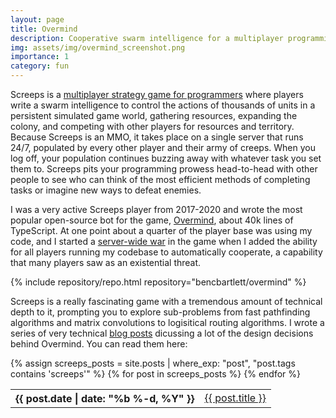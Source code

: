 ```yaml
---
layout: page
title: Overmind
description: Cooperative swarm intelligence for a multiplayer programming game
img: assets/img/overmind_screenshot.png
importance: 1
category: fun
---
```



Screeps is a [multiplayer strategy game for programmers](https://screeps.com/) where players write a swarm intelligence to control the actions of thousands of units in a persistent simulated game world, gathering resources, expanding the colony, and competing with other players for resources and territory. Because Screeps is an MMO, it takes place on a single server that runs 24/7, populated by every other player and their army of creeps. When you log off, your population continues buzzing away with whatever task you set them to. Screeps pits your programming prowess head-to-head with other people to see who can think of the most efficient methods of completing tasks or imagine new ways to defeat enemies.

I was a very active Screeps player from 2017-2020 and wrote the most popular open-source bot for the game, [Overmind](https://github.com/bencbartlett/Overmind), about 40k lines of TypeScript. At one point about a quarter of the player base was using my code, and I started a [server-wide war](https://web.archive.org/web/20210730202852/https://screepsworld.com/2019/03/the-unseen-war-purifiers-ncps-and-open-source-development/) in the game when I added the ability for all players running my codebase to automatically cooperate, a capability that many players saw as an existential threat.
<div class="repositories d-flex flex-wrap flex-md-row flex-column justify-content-between align-items-center">
{% include repository/repo.html repository="bencbartlett/overmind" %}
</div>


Screeps is a really fascinating game with a tremendous amount of technical depth to it, prompting you to explore sub-problems from fast pathfinding algorithms and matrix convolutions to logisitical routing algorithms. I wrote a series of very technical [blog posts](/blog/tag/screeps) dicussing a lot of the design decisions behind Overmind. You can read them here:

<div class="table-responsive">
  <table class="table table-sm table-borderless">
    {% assign screeps_posts = site.posts | where_exp: "post", "post.tags contains 'screeps'" %}
    {% for post in screeps_posts %}
    <tr>
      <th scope="row">{{ post.date | date: "%b %-d, %Y" }}</th>
      <td>
          <a class="post-link" href="{{ post.url | relative_url }}">{{ post.title }}</a>
      </td>
    </tr>
    {% endfor %}
  </table>
</div>